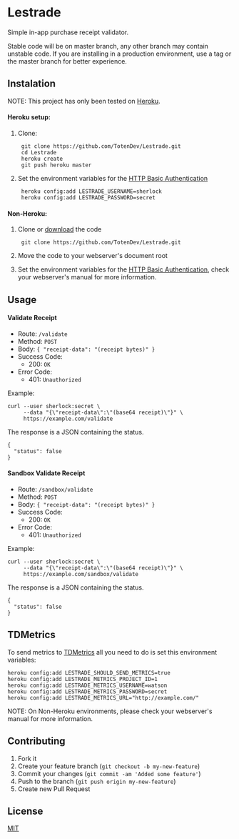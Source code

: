 Lestrade
========

Simple in-app purchase receipt validator.

Stable code will be on master branch, any other branch may contain unstable code. If you are installing in a production environment, use a tag or the master branch for better experience.


Instalation
-----------

NOTE: This project has only been tested on [Heroku][heroku].

#### Heroku setup:

1. Clone:

        git clone https://github.com/TotenDev/Lestrade.git
        cd Lestrade
        heroku create
        git push heroku master

2. Set the environment variables for the [HTTP Basic Authentication][http_ba]

        heroku config:add LESTRADE_USERNAME=sherlock
        heroku config:add LESTRADE_PASSWORD=secret

#### Non-Heroku:

1. Clone or [download][] the code

        git clone https://github.com/TotenDev/Lestrade.git

2. Move the code to your webserver's document root

3. Set the environment variables for the [HTTP Basic Authentication][http_ba], check your webserver's manual for more information.


Usage
-----

#### Validate Receipt

  - Route:  `/validate`
  - Method: `POST`
  - Body:   `{ "receipt-data": "(receipt bytes)" }`
  - Success Code:
    - 200:  `OK`
  - Error Code:
    - 401:  `Unauthorized`

Example:

    curl --user sherlock:secret \
         --data "{\"receipt-data\":\"(base64 receipt)\"}" \
         https://example.com/validate

The response is a JSON containing the status.

    {
      "status": false
    }

#### Sandbox Validate Receipt

  - Route:  `/sandbox/validate`
  - Method: `POST`
  - Body:   `{ "receipt-data": "(receipt bytes)" }`
  - Success Code:
    - 200:  `OK`
  - Error Code:
    - 401:  `Unauthorized`

Example:

    curl --user sherlock:secret \
         --data "{\"receipt-data\":\"(base64 receipt)\"}" \
         https://example.com/sandbox/validate

The response is a JSON containing the status.

    {
      "status": false
    }


TDMetrics
---------

To send metrics to [TDMetrics][metrics] all you need to do is set this environment variables:

    heroku config:add LESTRADE_SHOULD_SEND_METRICS=true
    heroku config:add LESTRADE_METRICS_PROJECT_ID=1
    heroku config:add LESTRADE_METRICS_USERNAME=watson
    heroku config:add LESTRADE_METRICS_PASSWORD=secret
    heroku config:add LESTRADE_METRICS_URL="http://example.com/"

NOTE: On Non-Heroku environments, please check your webserver's manual for more information.


Contributing
------------

1. Fork it
2. Create your feature branch (`git checkout -b my-new-feature`)
3. Commit your changes (`git commit -am 'Added some feature'`)
4. Push to the branch (`git push origin my-new-feature`)
5. Create new Pull Request


License
-------

[MIT][license]


[download]: https://github.com/TotenDev/Lestrade/zipball/master
[heroku]: http://www.heroku.com/
[http_ba]: http://en.wikipedia.org/wiki/Basic_access_authentication
[Base64]: http://en.wikipedia.org/wiki/Base64
[license]: https://github.com/TotenDev/Lestrade/blob/master/LICENSE
[metrics]: https://github.com/TotenDev/TDMetrics
